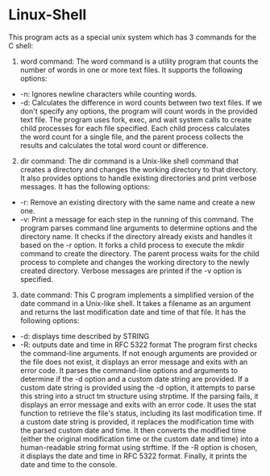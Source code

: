 # Linux-Shell

This program acts as a special unix system which has 3 commands for the C shell:
1. word command: The word command is a utility program that counts the number of
words in one or more text files. It supports the following options:
- -n: Ignores newline characters while counting words.
- -d: Calculates the difference in word counts between two text files.
If we don't specify any options, the program will count words in the provided text file.
The program uses fork, exec, and wait system calls to create child processes for each
file specified. Each child process calculates the word count for a single file, and the
parent process collects the results and calculates the total word count or difference.
2. dir command: The dir command is a Unix-like shell command that creates a directory
and changes the working directory to that directory. It also provides options to handle
existing directories and print verbose messages. It has the following options:
- -r: Remove an existing directory with the same name and create a new one.
- -v: Print a message for each step in the running of this command.
The program parses command line arguments to determine options and the directory
name. It checks if the directory already exists and handles it based on the -r option. It
forks a child process to execute the mkdir command to create the directory. The parent
process waits for the child process to complete and changes the working directory to the
newly created directory. Verbose messages are printed if the -v option is specified.
3. date command: This C program implements a simplified version of the date command in
a Unix-like shell. It takes a filename as an argument and returns the last modification
date and time of that file. It has the following options:
- -d: displays time described by STRING
- -R: outputs date and time in RFC 5322 format
The program first checks the command-line arguments. If not enough arguments are
provided or the file does not exist, it displays an error message and exits with an error
code.
It parses the command-line options and arguments to determine if the -d option and a
custom date string are provided.
If a custom date string is provided using the -d option, it attempts to parse this string into
a struct tm structure using strptime. If the parsing fails, it displays an error message and
exits with an error code.
It uses the stat function to retrieve the file's status, including its last modification time.
If a custom date string is provided, it replaces the modification time with the parsed
custom date and time.
It then converts the modified time (either the original modification time or the custom date
and time) into a human-readable string format using strftime.
If the -R option is chosen, it displays the date and time in RFC 5322 format.
Finally, it prints the date and time to the console.
